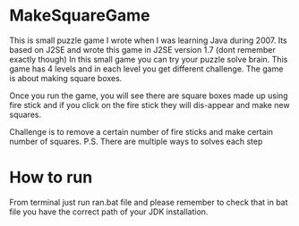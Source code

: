 # MakeSquareGame
This is small puzzle game I wrote when I was learning Java during 2007. Its based on J2SE and wrote this game in J2SE version 1.7 (dont remember exactly though)
In this small game you can try your puzzle solve brain. This game has 4 levels and in each level you get different challenge. The game is about making square boxes. 

Once you run the game, you will see there are square boxes made up using fire stick and if you click on the fire stick they will dis-appear and make new squares. 

Challenge is to remove a certain number of fire sticks and make certain number of squares. 
P.S. There are multiple ways to solves each step


# How to run
From terminal just run ran.bat file and please remember to check that in bat file you have the correct path of your JDK installation.

